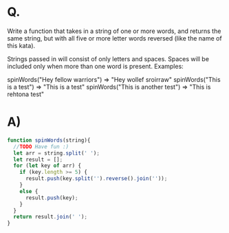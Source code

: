 # Q.
Write a function that takes in a string of one or more words, and returns the same string, but with all five or more letter words reversed (like the name of this kata).

Strings passed in will consist of only letters and spaces.
Spaces will be included only when more than one word is present.
Examples:

spinWords("Hey fellow warriors") => "Hey wollef sroirraw" 
spinWords("This is a test") => "This is a test" 
spinWords("This is another test") => "This is rehtona test"
# A)
```js
function spinWords(string){
  //TODO Have fun :)
  let arr = string.split(' ');
  let result = [];
  for (let key of arr) {
    if (key.length >= 5) {
      result.push(key.split('').reverse().join(''));
    }
    else {
      result.push(key);
    }
  }
  return result.join(' ');
}
```
